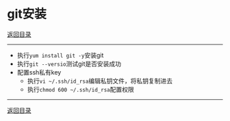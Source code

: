 # git安装

[返回目录](/linux/README.md)

---

- 执行`yum install git -y`安装git
- 执行`git --versio`测试git是否安装成功
- 配置ssh私有key
  - 执行`vi ~/.ssh/id_rsa`编辑私钥文件，将私钥复制进去
  - 执行`chmod 600 ~/.ssh/id_rsa`配置权限

---
[返回目录](/linux/README.md)
